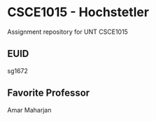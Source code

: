# CSCE1015 - Hochstetler
Assignment repository for UNT CSCE1015
## EUID
sg1672
## Favorite Professor
Amar Maharjan
